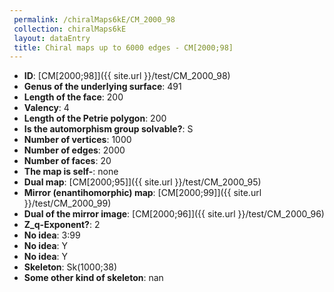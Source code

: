 ```yaml
--- 
 permalink: /chiralMaps6kE/CM_2000_98 
 collection: chiralMaps6kE
 layout: dataEntry
 title: Chiral maps up to 6000 edges - CM[2000;98]
---
```


- **ID**: [CM[2000;98]]({{ site.url }}/test/CM_2000_98)
- **Genus of the underlying surface**: 491
- **Length of the face**: 200
- **Valency**: 4
- **Length of the Petrie polygon**: 200
- **Is the automorphism group solvable?**: S
- **Number of vertices**: 1000
- **Number of edges**: 2000
- **Number of faces**: 20
- **The map is self-**: none
- **Dual map**: [CM[2000;95]]({{ site.url }}/test/CM_2000_95)
- **Mirror (enantihomorphic) map**: [CM[2000;99]]({{ site.url }}/test/CM_2000_99)
- **Dual of the mirror image**: [CM[2000;96]]({{ site.url }}/test/CM_2000_96)
- **Z_q-Exponent?**: 2
- **No idea**:  3:99
- **No idea**: Y
- **No idea**: Y
- **Skeleton**: Sk(1000;38)
- **Some other kind of skeleton**: nan
